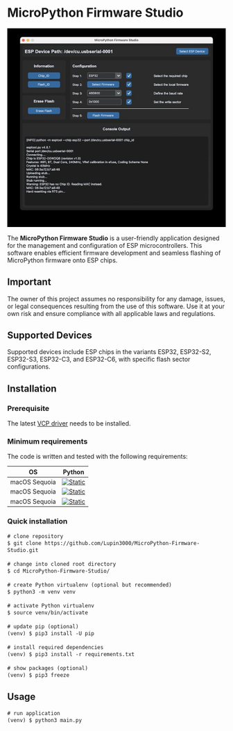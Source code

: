 # MicroPython Firmware Studio

![application_preview.jpg](img/application_preview.jpg)

The **MicroPython Firmware Studio** is a user-friendly application designed for the management and configuration of ESP microcontrollers. This software enables efficient firmware development and seamless flashing of MicroPython firmware onto ESP chips.

## Important

The owner of this project assumes no responsibility for any damage, issues, or legal consequences resulting from the use of this software. Use it at your own risk and ensure compliance with all applicable laws and regulations.

## Supported Devices

Supported devices include ESP chips in the variants ESP32, ESP32-S2, ESP32-S3, ESP32-C3, and ESP32-C6, with specific flash sector configurations.

## Installation

### Prerequisite

The latest [VCP driver](https://www.silabs.com/developer-tools/usb-to-uart-bridge-vcp-drivers?tab=downloads) needs to be installed.

### Minimum requirements

The code is written and tested with the following requirements:

| OS            | Python                                                                                                                        |
|---------------|-------------------------------------------------------------------------------------------------------------------------------|
| macOS Sequoia | [![Static](https://img.shields.io/badge/python-==3.12.2-green)](https://python.org)                                           | 
| macOS Sequoia | [![Static](https://img.shields.io/badge/esptool-==4.8.1-green)](https://docs.espressif.com/projects/esptool/en/latest/esp32/) |
| macOS Sequoia | [![Static](https://img.shields.io/badge/customtkinter-==5.2.2-green)](https://customtkinter.tomschimansky.com)                |

### Quick installation

```shell
# clone repository
$ git clone https://github.com/Lupin3000/MicroPython-Firmware-Studio.git

# change into cloned root directory
$ cd MicroPython-Firmware-Studio/

# create Python virtualenv (optional but recommended)
$ python3 -m venv venv

# activate Python virtualenv
$ source venv/bin/activate

# update pip (optional)
(venv) $ pip3 install -U pip

# install required dependencies
(venv) $ pip3 install -r requirements.txt

# show packages (optional)
(venv) $ pip3 freeze
```

## Usage

```shell
# run application
(venv) $ python3 main.py
```

